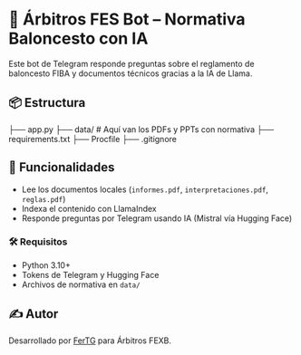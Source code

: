 # 🏀 Árbitros FES Bot – Normativa Baloncesto con IA

Este bot de Telegram responde preguntas sobre el reglamento de baloncesto FIBA y documentos técnicos gracias a la IA de Llama.

## 📦 Estructura

├── app.py
├── data/ # Aquí van los PDFs y PPTs con normativa
├── requirements.txt
├── Procfile
├── .gitignore


## 🧠 Funcionalidades

- Lee los documentos locales (`informes.pdf`, `interpretaciones.pdf`, `reglas.pdf`)
- Indexa el contenido con LlamaIndex
- Responde preguntas por Telegram usando IA (Mistral vía Hugging Face)

### 🛠️ Requisitos

- Python 3.10+
- Tokens de Telegram y Hugging Face
- Archivos de normativa en `data/`

## ✍️ Autor

Desarrollado por [FerTG](https://github.com/Fertg) para Árbitros FEXB.
